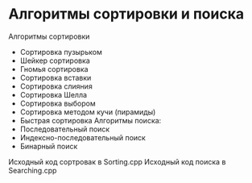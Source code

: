 # Алгоритмы сортировки и поиска
Алгоритмы сортировки
- Сортировка пузырьком
- Шейкер сортировка
- Гномья сортировка
- Сортировка вставки
- Сортировка слияния
- Сортировка Шелла
- Сортировка выбором
- Сортировка методом кучи (пирамиды)
- Быстрая сортировка
Алгоритмы поиска:
- Последовательный поиск
- Индексно-последовательный поиск
- Бинарный поиск

Исходный код сортровак в Sorting.cpp
Исходный код поиска в Searching.cpp
